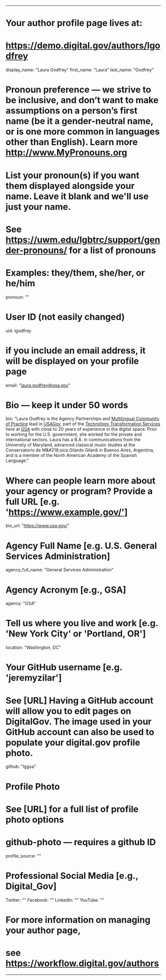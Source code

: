 
---

# Your author profile page lives at:
# https://demo.digital.gov/authors/lgodfrey

display_name: "Laura Godfrey"
first_name: "Laura"
last_name: "Godfrey"

# Pronoun preference — we strive to be inclusive, and don’t want to make assumptions on a person’s first name (be it a gender-neutral name, or is one more common in languages other than English). Learn more http://www.MyPronouns.org
# List your pronoun(s) if you want them displayed alongside your name. Leave it blank and we'll use just your name.
# See https://uwm.edu/lgbtrc/support/gender-pronouns/ for a list of pronouns
# Examples: they/them, she/her, or he/him
pronoun: ""

# User ID (not easily changed)
uid: lgodfrey

# if you include an email address, it will be displayed on your profile page
email: "laura.godfrey@gsa.gov"

# Bio — keep it under 50 words
bio: "Laura Godfrey is the Agency Partnerships and [Multilingual Community of Practice](https://digital.gov/communities/multilingual/) lead in [USAGov](https://www.usa.gov/), part of the [Technology Transformation Services](https://www.gsa.gov/tts) here at [GSA](https://www.gsa.gov/) with close to 20 years of experience in the digital space. Prior to working for the U.S. government, she worked for the private and international sectors. Laura has a B.A. in communications from the University of Maryland, advanced classical music studies at the Conservatorio de M&amp;#218;sica Gilardo Gilardi in Buenos Aires, Argentina, and is a member of the North American Academy of the Spanish Language."

# Where can people learn more about your agency or program? Provide a full URL [e.g. 'https://www.example.gov/']
bio_url: "https://www.usa.gov/"

# Agency Full Name [e.g. U.S. General Services Administration]
agency_full_name: "General Services Administration"

# Agency Acronym [e.g., GSA]
agency: "GSA"

# Tell us where you live and work [e.g. 'New York City' or 'Portland, OR']
location: "Washington, DC"

# Your GitHub username [e.g. 'jeremyzilar']
# See [URL] Having a GitHub account will allow you to edit pages on DigitalGov. The image used in your GitHub account can also be used to populate your digital.gov profile photo.
github: "lggsa"

# Profile Photo
# See [URL] for a full list of profile photo options
# github-photo — requires a github ID
profile_source: ""

# Professional Social Media [e.g., Digital_Gov]
Twitter: ""
Facebook: ""
LinkedIn: ""
YouTube: ""

# For more information on managing your author page,
# see https://workflow.digital.gov/authors

---

